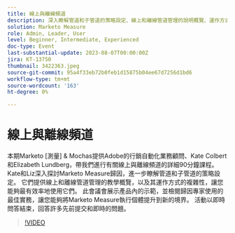 ```yaml
---
title: 線上與離線頻道
description: 深入瞭解管道和子管道的策略設定、線上和離線管道管理的說明概覽、運作方式，此會議會展示產品內的示範，並檢閱歸因專家使用的最佳實務
solution: Marketo Measure
role: Admin, Leader, User
level: Beginner, Intermediate, Experienced
doc-type: Event
last-substantial-update: 2023-08-07T00:00:00Z
jira: KT-13750
thumbnail: 3422363.jpeg
source-git-commit: 95a4f33eb72b0feb1d15875b04ee67d7256d1bd6
workflow-type: tm+mt
source-wordcount: '163'
ht-degree: 0%

---
```



# 線上與離線頻道

本期Marketo [測量] &amp; Mochas提供Adobe的行銷自動化業務顧問、Kate Colbert和Elizabeth Lundberg，帶我們進行有關線上與離線頻道的詳細90分鐘課程。 Kate和Liz深入探討Marketo Measure歸因，進一步瞭解管道和子管道的策略設定。 它們提供線上和離線管道管理的教學概覽，以及其運作方式的複雜性，讓您能夠最有效率地使用它們。 此會議會展示產品內的示範，並檢閱歸因專家使用的最佳實務，讓您能夠將Marketo Measure執行個體提升到新的境界。 活動以即時問答結束，回答許多先前提交和即時的問題。

>[!VIDEO](https://video.tv.adobe.com/v/3422363/?learn=on)
